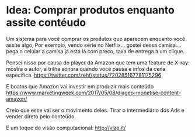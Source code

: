 # Idea: Comprar produtos enquanto assite contéudo

Um sistema para você comprar os produtos que aparecem enquanto você assite algo,
Por exemplo, vendo série no Netflix... gostei dessa camisa.... pega o celular a camisa já está lá com preço, taxa de entrega a um clique.

Pensei nisso por causa do player da Amazon que tem uma feature de X-ray: mostra o autor, a trilha sonora quando você pausa e infos da cena específica.
https://twitter.com/zehf/status/720285167781175296

E boatos que Amazon vai investir em produzir mais conteúdo
https://www.marketingweek.com/2017/05/08/diageo-monetise-content-amazon/

Creio que esse vai ser o movimento deles. Tirar o intermediário dos Ads e vender direto pelo conteúdo.

E um toque de visão computacional:
http://vize.it/